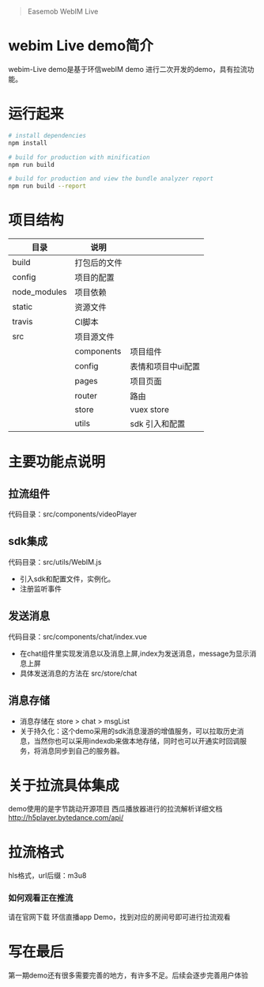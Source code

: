 >Easemob WebIM Live

# webim Live demo简介
webim-Live demo是基于环信webIM demo 进行二次开发的demo，具有拉流功能。

# 运行起来
``` bash
# install dependencies
npm install

# build for production with minification
npm run build

# build for production and view the bundle analyzer report
npm run build --report
```
# 项目结构

| 目录  | 说明|   |
|------|-----|------|
| build  | 打包后的文件 |
| config | 项目的配置 |
| node_modules | 项目依赖
| static | 资源文件 |
| travis | CI脚本 |
| src | 项目源文件|
|     | components| 项目组件
|     | config | 表情和项目中ui配置
|     | pages | 项目页面
|     | router | 路由
|     | store | vuex store
|     | utils | sdk 引入和配置

# 主要功能点说明
## 拉流组件
代码目录：src/components/videoPlayer
## sdk集成
代码目录：src/utils/WebIM.js

+ 引入sdk和配置文件，实例化。
+ 注册监听事件

## 发送消息
代码目录：src/components/chat/index.vue
+ 在chat组件里实现发消息以及消息上屏,index为发送消息，message为显示消息上屏
+ 具体发送消息的方法在 src/store/chat

## 消息存储
+ 消息存储在 store > chat > msgList
+ 关于持久化：这个demo采用的sdk消息漫游的增值服务，可以拉取历史消息，当然你也可以采用indexdb来做本地存储，同时也可以开通实时回调服务，将消息同步到自己的服务器。

# 关于拉流具体集成
demo使用的是字节跳动开源项目 西瓜播放器进行的拉流解析详细文档 http://h5player.bytedance.com/api/

# 拉流格式
hls格式，url后缀：m3u8

### 如何观看正在推流
请在官网下载 环信直播app Demo，找到对应的房间号即可进行拉流观看

# 写在最后
第一期demo还有很多需要完善的地方，有许多不足。后续会逐步完善用户体验
